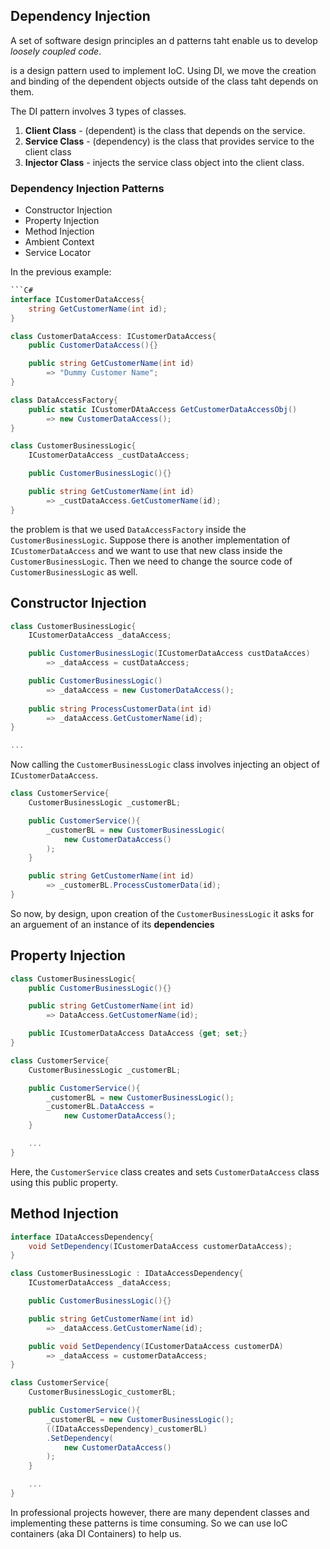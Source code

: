## Dependency Injection
A set of software design principles an d patterns taht enable us to develop *loosely coupled code*.

is a design pattern used to implement IoC. Using DI, we move the creation and binding of the dependent objects outside of the class taht depends on them.

The DI pattern involves 3 types of classes.
1. **Client Class** - (dependent) is the class that depends on the service.
2. **Service Class** - (dependency) is the class that provides service to the client class
3. **Injector Class** - injects the service class object into the client class.

### Dependency Injection Patterns
- Constructor Injection
- Property Injection
- Method Injection
- Ambient Context
- Service Locator


In the previous example:
```C#
```C#
interface ICustomerDataAccess{
    string GetCustomerName(int id);
}

class CustomerDataAccess: ICustomerDataAccess{
    public CustomerDataAccess(){}

    public string GetCustomerName(int id)
        => "Dummy Customer Name";
}

class DataAccessFactory{
    public static ICustomerDAtaAccess GetCustomerDataAccessObj()
        => new CustomerDataAccess();
}

class CustomerBusinessLogic{
    ICustomerDataAccess _custDataAccess;

    public CustomerBusinessLogic(){}

    public string GetCustomerName(int id)
        => _custDataAccess.GetCustomerName(id);
}
```

the problem is that we used `DataAccessFactory` inside the `CustomerBusinessLogic`. Suppose there is another implementation of `ICustomerDataAccess` and we want to use that new class inside the `CustomerBusinessLogic`. Then we need to change the source code of `CustomerBusinessLogic` as well. 

## Constructor Injection
```C#
class CustomerBusinessLogic{
    ICustomerDataAccess _dataAccess;

    public CustomerBusinessLogic(ICustomerDataAccess custDataAcces)
        => _dataAccess = custDataAccess;

    public CustomerBusinessLogic()
        => _dataAccess = new CustomerDataAccess();
    
    public string ProcessCustomerData(int id)
        => _dataAccess.GetCustomerName(id);
}

...
```

Now calling the `CustomerBusinessLogic` class involves injecting an object of `ICustomerDataAccess`.

```C#
class CustomerService{
    CustomerBusinessLogic _customerBL;

    public CustomerService(){
        _customerBL = new CustomerBusinessLogic(
            new CustomerDataAccess()
        );
    }

    public string GetCustomerName(int id)
        => _customerBL.ProcessCustomerData(id);
}
```

So now, by design, upon creation of the `CustomerBusinessLogic` it asks for an arguement of an instance of its **dependencies**

## Property Injection
```C#
class CustomerBusinessLogic{
    public CustomerBusinessLogic(){}

    public string GetCustomerName(int id)
        => DataAccess.GetCustomerName(id);

    public ICustomerDataAccess DataAccess {get; set;}
}

class CustomerService{
    CustomerBusinessLogic _customerBL;

    public CustomerService(){
        _customerBL = new CustomerBusinessLogic();
        _customerBL.DataAccess =
            new CustomerDataAccess();
    }

    ...
}
```

Here, the `CustomerService` class creates and sets `CustomerDataAccess` class using this public property.

## Method Injection
```C#
interface IDataAccessDependency{
    void SetDependency(ICustomerDataAccess customerDataAccess);
}

class CustomerBusinessLogic : IDataAccessDependency{
    ICustomerDataAccess _dataAccess;

    public CustomerBusinessLogic(){}

    public string GetCustomerName(int id)
        => _dataAccess.GetCustomerName(id);

    public void SetDependency(ICustomerDataAccess customerDA)
        => _dataAccess = customerDataAccess;
}

class CustomerService{
    CustomerBusinessLogic_customerBL;

    public CustomerService(){
        _customerBL = new CustomerBusinessLogic();
        ((IDataAccessDependency)_customerBL)
        .SetDependency(
            new CustomerDataAccess()
        );
    }

    ...
}
```

In professional projects however, there are many dependent classes and implementing these patterns is time consuming. So we can use IoC containers (aka DI Containers) to help us.